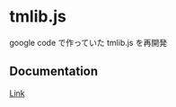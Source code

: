 # tmlib.js

google code で作っていた tmlib.js を再開発

## Documentation

[Link](http://storage.tmlife.net/libs/tmlib.js/docs/index.html)